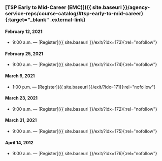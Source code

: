 ### [TSP Early to Mid-Career (EMC)]({{ site.baseurl }}/agency-service-reps/course-catalog/#tsp-early-to-mid-career){:target="\_blank" .external-link}

#### February 12, 2021

- 9:00 a.m. — [Register]({{ site.baseurl }}/exit/?idx=173){:rel="nofollow"}

#### February 25, 2021

- 9:00 a.m. — [Register]({{ site.baseurl }}/exit/?idx=174){:rel="nofollow"}

#### March 9, 2021

- 1:00 p.m. — [Register]({{ site.baseurl }}/exit/?idx=171){:rel="nofollow"}

#### March 23, 2021

- 9:00 a.m. — [Register]({{ site.baseurl }}/exit/?idx=172){:rel="nofollow"}

#### March 31, 2021

- 9:00 a.m. — [Register]({{ site.baseurl }}/exit/?idx=175){:rel="nofollow"}

#### April 14, 2012

- 9:00 a.m. — [Register]({{ site.baseurl }}/exit/?idx=176){:rel="nofollow"}
